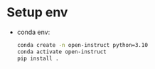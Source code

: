 

# Setup env

- conda env:
    ```bash
    conda create -n open-instruct python=3.10
    conda activate open-instruct
    pip install .
  
    ```